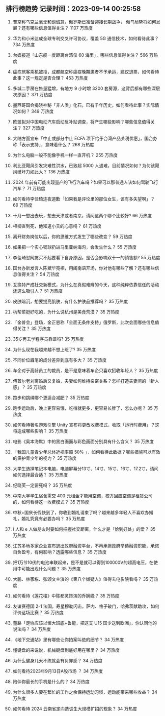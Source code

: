 
## 排行榜趋势 记录时间：2023-09-14 00:25:58
  
  1. 普京称乌克兰毫无和谈诚意，俄罗斯已准备迎接长期战争， 俄乌局势将如何发展？还有哪些信息值得关注？ 1107 万热度
    
  2. 华为和小米达成全球专利交叉许可协议，覆盖 5G 通信技术，如何看待此事？ 734 万热度
    
  3. 台媒报道「山东舰一度距离台湾仅 60 海里」，哪些信息值得关注？ 566 万热度
    
  4. 癌症旅客乘机被拒，成都航空称癌症晚期患者不予承运，建议退票，如何看待此事？这一规定是否合理？ 453 万热度
    
  5. 多城二手房在售量猛增，有地方 9 小时增 3200 套房源，这背后都有哪些深层次原因？ 371 万热度
    
  6. 墨西哥国会揭晓神秘「非人类」化石，已有千年历史，如何看待此事？实际情况如何？ 349 万热度
    
  7. 欧盟拟对中国电动汽车启动反补贴调查，将产生哪些影响？哪些信息值得关注？ 327 万热度
    
  8. 大陆方面宣布「中止或部分中止 ECFA 项下给予台湾产品关税优惠」，国台办称「表示支持」，意味着什么？ 268 万热度
    
  9. 为什么电脑一般不能像手机一样一直开机？ 255 万热度
    
  10. 利比亚飓风引发灾难性洪水，已致超 5000 人遇难，目前情况如何？为何该飓风破坏力如此大？ 136 万热度
    
  11. 2024 年前有可能出现量产的飞行汽车吗？如果可以那普通人该如何驾驶飞行汽车？ 71 万热度
    
  12. 如何看待李佳琦连夜道歉「如果我是评论里的那位女生，该有多失望啊」？ 69 万热度
    
  13. 十月一想出去玩，想去天津或者南京，请问这两个哪个比较好? 66 万热度
    
  14. 相柳直到死，他知道小夭的心意吗？ 61 万热度
    
  15. 离开财务岗位以后，你的思维方式发生了哪些改变？ 59 万热度
    
  16. 如果把一个实心钢球扔进马里亚纳海沟，会发生什么？ 55 万热度
    
  17. 李佳琦怼网友买不起要看下自身原因，是否会影响双十一的销售额? 55 万热度
    
  18. 国台办新发言人陈斌华亮相，用闽南语开场，你对他有哪些了解？还有哪些信息值得关注？ 54 万热度
    
  19. 互换特产成社交新模式，为什么在真假难辨的今天，这种纯粹依靠信任的活动还这么吸引人？ 51 万热度
    
  20. 皮肤暗沉，想要提亮肌肤，有什么护肤品推荐吗？ 35 万热度
    
  21. 杭帮菜挺好吃的，为什么说杭州是美食荒漠？ 35 万热度
    
  22. 「金普会」登场，金正恩称「全面无条件支持」俄罗斯，此次会面哪些信息值得关注？ 35 万热度
    
  23. 35岁再去学程序员靠谱吗? 35 万热度
    
  24. 为什么现在我越来越不想上班了? 35 万热度
    
  25. 不同价位眉笔的成分差异到底有多大？ 35 万热度
    
  26. 车企对于高龄员工的裁员，是不是意味着车企只喜欢招收年轻人？ 35 万热度
    
  27. 傅首尔老刘离婚后又复婚，夫妻如何维持亲密关系？怎样打造夫妻间的「新人感」？ 35 万热度
    
  28. 跑步和跳绳哪个更适合减肥？ 35 万热度
    
  29. 跑步运动后，晚上更容易饿，吃得就更多，更容易长胖了，怎么办呢？ 35 万热度
    
  30. 如何看待著名游戏引擎 Unity 宣布将更改收费模式，收取「运行时费用」？这将造成哪些影响？ 35 万热度
    
  31. 电影《奥本海默》中的黑白画面与彩色画面分别具有什么含义？ 35 万热度
    
  32. 「我国儿童青少年总体近视率超 50% 」，如何看待此数据？哪些措施可以有效的保护青少年的视力？ 35 万热度
    
  33. 大学生选择笔记本电脑，电脑屏幕分13寸、14寸、15寸、16寸、17.2寸，请问如何选择最合适？ 35 万热度
    
  34. 纪晓芙一定要死吗？ 35 万热度
    
  35. 中南大学学生宿舍需交 400 元租金才能用空调，校方回应空调是租赁公司的，如何看待这一收费模式？ 35 万热度
    
  36. 中秋+国庆长假快到了，你收到婚礼请柬了吗？越来越多年轻人不喜欢办婚礼，婚礼究竟有必要办吗？ 35 万热度
    
  37. i 人和 e 人做朋友时要如何把握社交距离，什么才是「恰到好处」的爱？ 35 万热度
    
  38. 江苏多地多家企业宣布退出政府融资平台，不再承担政府举债融资职能，承诺自负盈亏，有何影响？透露哪些信息？ 35 万热度
    
  39. 把1万节10伏的电池串联起来，是不是就可以得到100000V的超高电压，在使用中可能出现什么问题？ 35 万热度
    
  40. 大鹏、林家栋、张颂文主演的《第八个嫌疑人》值得去电影院看吗？ 35 万热度
    
  41. 如何看待《莲花楼》中陈都灵饰演的乔婉娩？ 35 万热度
    
  42. 友谊赛德国 2-1 法国，寿星穆勒闪击，萨内、格子破门，哈弗茨献助攻，如何评价这场比赛？ 35 万热度
    
  43. 董路「足协应该以恒大班底+鲁能，把这支 U15 国少送到欧洲」，你认同他的说法吗？ 34 万热度
    
  44. 《地下交通站》里有哪些让你拍案叫绝的细节？ 34 万热度
    
  45. 懂键盘的来说说，机械键盘到底好用在哪里？ 34 万热度
    
  46. 为什么健身几天不练就会有负罪感？ 34 万热度
    
  47. 如何看待2023年9月13日A股市场 ？ 34 万热度
    
  48. 陪伴你最长的手机是什么的？ 34 万热度
    
  49. 为什么很多人要在繁忙的工作之余保持运动习惯，运动能带来哪些收益？ 34 万热度
    
  50. 如何看待 2024 云南省定向选调生大规模扩招的现象？ 34 万热度
    